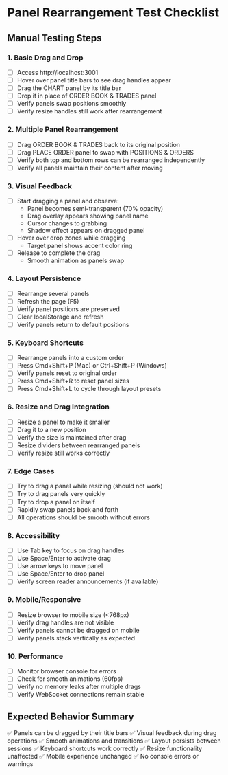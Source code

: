 # Panel Rearrangement Test Checklist

## Manual Testing Steps

### 1. Basic Drag and Drop
- [ ] Access http://localhost:3001
- [ ] Hover over panel title bars to see drag handles appear
- [ ] Drag the CHART panel by its title bar
- [ ] Drop it in place of ORDER BOOK & TRADES panel
- [ ] Verify panels swap positions smoothly
- [ ] Verify resize handles still work after rearrangement

### 2. Multiple Panel Rearrangement
- [ ] Drag ORDER BOOK & TRADES back to its original position
- [ ] Drag PLACE ORDER panel to swap with POSITIONS & ORDERS
- [ ] Verify both top and bottom rows can be rearranged independently
- [ ] Verify all panels maintain their content after moving

### 3. Visual Feedback
- [ ] Start dragging a panel and observe:
  - Panel becomes semi-transparent (70% opacity)
  - Drag overlay appears showing panel name
  - Cursor changes to grabbing
  - Shadow effect appears on dragged panel
- [ ] Hover over drop zones while dragging
  - Target panel shows accent color ring
- [ ] Release to complete the drag
  - Smooth animation as panels swap

### 4. Layout Persistence
- [ ] Rearrange several panels
- [ ] Refresh the page (F5)
- [ ] Verify panel positions are preserved
- [ ] Clear localStorage and refresh
- [ ] Verify panels return to default positions

### 5. Keyboard Shortcuts
- [ ] Rearrange panels into a custom order
- [ ] Press Cmd+Shift+P (Mac) or Ctrl+Shift+P (Windows)
- [ ] Verify panels reset to original order
- [ ] Press Cmd+Shift+R to reset panel sizes
- [ ] Press Cmd+Shift+L to cycle through layout presets

### 6. Resize and Drag Integration
- [ ] Resize a panel to make it smaller
- [ ] Drag it to a new position
- [ ] Verify the size is maintained after drag
- [ ] Resize dividers between rearranged panels
- [ ] Verify resize still works correctly

### 7. Edge Cases
- [ ] Try to drag a panel while resizing (should not work)
- [ ] Try to drag panels very quickly
- [ ] Try to drop a panel on itself
- [ ] Rapidly swap panels back and forth
- [ ] All operations should be smooth without errors

### 8. Accessibility
- [ ] Use Tab key to focus on drag handles
- [ ] Use Space/Enter to activate drag
- [ ] Use arrow keys to move panel
- [ ] Use Space/Enter to drop panel
- [ ] Verify screen reader announcements (if available)

### 9. Mobile/Responsive
- [ ] Resize browser to mobile size (<768px)
- [ ] Verify drag handles are not visible
- [ ] Verify panels cannot be dragged on mobile
- [ ] Verify panels stack vertically as expected

### 10. Performance
- [ ] Monitor browser console for errors
- [ ] Check for smooth animations (60fps)
- [ ] Verify no memory leaks after multiple drags
- [ ] Verify WebSocket connections remain stable

## Expected Behavior Summary
✅ Panels can be dragged by their title bars
✅ Visual feedback during drag operations
✅ Smooth animations and transitions
✅ Layout persists between sessions
✅ Keyboard shortcuts work correctly
✅ Resize functionality unaffected
✅ Mobile experience unchanged
✅ No console errors or warnings